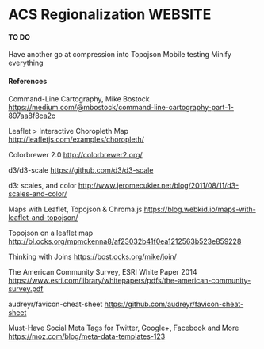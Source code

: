 # ACS Regionalization WEBSITE

#### TO DO

Have another go at compression into Topojson
Mobile testing
Minify everything


#### References

Command-Line Cartography, Mike Bostock
https://medium.com/@mbostock/command-line-cartography-part-1-897aa8f8ca2c

Leaflet > Interactive Choropleth Map
http://leafletjs.com/examples/choropleth/

Colorbrewer 2.0
http://colorbrewer2.org/

d3/d3-scale
https://github.com/d3/d3-scale

d3: scales, and color
http://www.jeromecukier.net/blog/2011/08/11/d3-scales-and-color/

Maps with Leaflet, Topojson & Chroma.js
https://blog.webkid.io/maps-with-leaflet-and-topojson/

Topojson on a leaflet map
http://bl.ocks.org/mpmckenna8/af23032b41f0ea1212563b523e859228

Thinking with Joins
https://bost.ocks.org/mike/join/

The American Community Survey, ESRI White Paper 2014
https://www.esri.com/library/whitepapers/pdfs/the-american-community-survey.pdf

audreyr/favicon-cheat-sheet
https://github.com/audreyr/favicon-cheat-sheet

Must-Have Social Meta Tags for Twitter, Google+, Facebook and More
https://moz.com/blog/meta-data-templates-123
